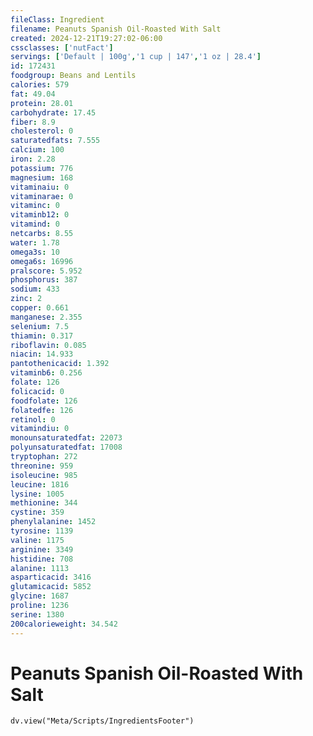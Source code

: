 ```yaml
---
fileClass: Ingredient
filename: Peanuts Spanish Oil-Roasted With Salt
created: 2024-12-21T19:27:02-06:00
cssclasses: ['nutFact']
servings: ['Default | 100g','1 cup | 147','1 oz | 28.4']
id: 172431
foodgroup: Beans and Lentils
calories: 579
fat: 49.04
protein: 28.01
carbohydrate: 17.45
fiber: 8.9
cholesterol: 0
saturatedfats: 7.555
calcium: 100
iron: 2.28
potassium: 776
magnesium: 168
vitaminaiu: 0
vitaminarae: 0
vitaminc: 0
vitaminb12: 0
vitamind: 0
netcarbs: 8.55
water: 1.78
omega3s: 10
omega6s: 16996
pralscore: 5.952
phosphorus: 387
sodium: 433
zinc: 2
copper: 0.661
manganese: 2.355
selenium: 7.5
thiamin: 0.317
riboflavin: 0.085
niacin: 14.933
pantothenicacid: 1.392
vitaminb6: 0.256
folate: 126
folicacid: 0
foodfolate: 126
folatedfe: 126
retinol: 0
vitamindiu: 0
monounsaturatedfat: 22073
polyunsaturatedfat: 17008
tryptophan: 272
threonine: 959
isoleucine: 985
leucine: 1816
lysine: 1005
methionine: 344
cystine: 359
phenylalanine: 1452
tyrosine: 1139
valine: 1175
arginine: 3349
histidine: 708
alanine: 1113
asparticacid: 3416
glutamicacid: 5852
glycine: 1687
proline: 1236
serine: 1380
200calorieweight: 34.542
---
```


# Peanuts Spanish Oil-Roasted With Salt

```dataviewjs
dv.view("Meta/Scripts/IngredientsFooter")
```